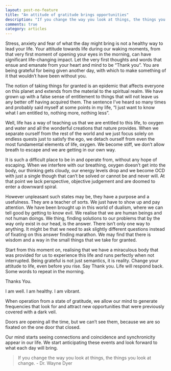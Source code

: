 ```yaml
---
layout: post-no-feature
title: "An attitude of gratitude brings opportunities"
description: "If you change the way you look at things, the things you look at change"
comments: true
category: articles
---
```


Stress, anxiety and fear of what the day might bring is not a healthy way to lead your life. Your attitude towards life during our waking moments, from that very first moment of opening your eyes in the morning, can have significant life-changing impact. Let the very first thoughts and words that ensue and emanate from your heart and mind to be “Thank you”. You are being grateful for being given another day, with which to make something of it that wouldn’t have been without you.

The notion of taking things for granted is an epidemic that affects everyone on this planet and extends from the material to the spiritual realm. We have grown up with a false sense of entitlement to things that will not leave us any better off having acquired them. The sentence I’ve heard so many times and probably said myself at some points in my life, “I just want to know what I am entitled to, nothing more, nothing less”.

Well, life has a way of teaching us that we are entitled to this life, to oxygen and water and all the wonderful creations that nature provides. When we separate ourself from the rest of the world and we just focus solely on endless quests just to satisfy the ego, we detach ourself from even the most fundamental elements of life, oxygen. We become stiff, we don’t allow breath to escape and we are getting in our own way.

It is such a difficult place to be in and operate from, without any hope of escaping. When we interfere with our breathing, oxygen doesn’t get into the body, our thinking gets cloudy, our energy levels drop and we become OCD with just a single though that can’t be solved or cannot be and never will. At that point we lack perspective, objective judgement and are doomed to enter a downward spiral. 

However unpleasant such states may be, they have a purpose and a usefulness. They are a teacher of sorts. We just have to show up and pay attention. We have been brought up in this world of dualism, where we can tell good by getting to know evil. We realise that we are human beings and not human doings. We thing, finding solutions to our problems that by the way only exist in our head, is the answer. There isn’t only one way to anything. It might be that we need to ask slightly different questions instead of fixating on this answer finding marathon. We may find that there is wisdom and a way in the small things that we take for granted.

Start from this moment on, realising that we have a miraculous body that was provided for us to experience this life and runs perfectly when not interrupted. Being grateful is not just semantics, it is reality. Change your attitude to life, even before you rise. Say Thank you. Life will respond back. Some words to repeat in the morning.

Thanks You.

I am well.
I am healthy.
I am vibrant.

When operation from a state of gratitude, we allow our mind to generate frequencies that look for and attract new opportunities that were previously covered with a dark veil.

Doors are opening all the time, but we can’t see them, because we are so fixated on the one door that closed.

Our mind starts seeing connections and coincidence and synchronicity appear in our life. We start anticipating these events and look forward to what each day will bring.

> If you change the way you look at things, the things you look at change. - Dr. Wayne Dyer